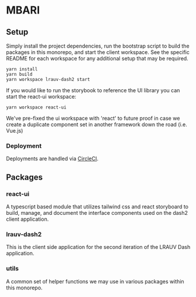 # MBARI

## Setup

Simply install the project dependencies, run the bootstrap script to build the packages in this monorepo, and start the client workspace. See the specific README for each workspace for any additional setup that may be required.

```
yarn install
yarn build
yarn workspace lrauv-dash2 start
```

If you would like to run the storybook to reference the UI library you can start the react-ui workspace:

```
yarn workspace react-ui
```

We've pre-fixed the ui workspace with 'react' to future proof in case we create a duplicate component set in another framework down the road (i.e. Vue.js)

### Deployment

Deployments are handled via [CircleCI](https://www.circleci.com).

## Packages

### react-ui

A typescript based module that utilizes tailwind css and react storyboard to build, manage, and document the interface components used on the dash2 client application.

### lrauv-dash2

This is the client side application for the second iteration of the LRAUV Dash application.

### utils

A common set of helper functions we may use in various packages within this monorepo.
